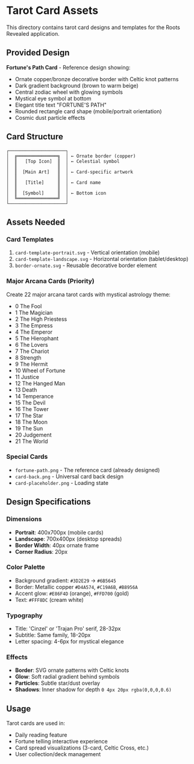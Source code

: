 # Tarot Card Assets

This directory contains tarot card designs and templates for the Roots Revealed application.

## Provided Design

**Fortune's Path Card** - Reference design showing:

- Ornate copper/bronze decorative border with Celtic knot patterns
- Dark gradient background (brown to warm beige)
- Central zodiac wheel with glowing symbols
- Mystical eye symbol at bottom
- Elegant title text "FORTUNE'S PATH"
- Rounded rectangle card shape (mobile/portrait orientation)
- Cosmic dust particle effects

## Card Structure

```
┌─────────────────────┐
│  ╔═══════════════╗  │ ← Ornate border (copper)
│  ║   [Top Icon]  ║  │ ← Celestial symbol
│  ║               ║  │
│  ║  [Main Art]   ║  │ ← Card-specific artwork
│  ║               ║  │
│  ║   [Title]     ║  │ ← Card name
│  ║               ║  │
│  ║  [Symbol]     ║  │ ← Bottom icon
│  ╚═══════════════╝  │
└─────────────────────┘
```

## Assets Needed

### Card Templates

1. `card-template-portrait.svg` - Vertical orientation (mobile)
2. `card-template-landscape.svg` - Horizontal orientation (tablet/desktop)
3. `border-ornate.svg` - Reusable decorative border element

### Major Arcana Cards (Priority)

Create 22 major arcana tarot cards with mystical astrology theme:

- 0 The Fool
- 1 The Magician
- 2 The High Priestess
- 3 The Empress
- 4 The Emperor
- 5 The Hierophant
- 6 The Lovers
- 7 The Chariot
- 8 Strength
- 9 The Hermit
- 10 Wheel of Fortune
- 11 Justice
- 12 The Hanged Man
- 13 Death
- 14 Temperance
- 15 The Devil
- 16 The Tower
- 17 The Star
- 18 The Moon
- 19 The Sun
- 20 Judgement
- 21 The World

### Special Cards

- `fortune-path.png` - The reference card (already designed)
- `card-back.png` - Universal card back design
- `card-placeholder.png` - Loading state

## Design Specifications

### Dimensions

- **Portrait**: 400x700px (mobile cards)
- **Landscape**: 700x400px (desktop spreads)
- **Border Width**: 40px ornate frame
- **Corner Radius**: 20px

### Color Palette

- Background gradient: `#3D2E29` → `#6B5645`
- Border: Metallic copper `#D4A574`, `#C19A6B`, `#B8956A`
- Accent glow: `#E86F4D` (orange), `#FFD700` (gold)
- Text: `#FFF8DC` (cream white)

### Typography

- Title: 'Cinzel' or 'Trajan Pro' serif, 28-32px
- Subtitle: Same family, 18-20px
- Letter spacing: 4-6px for mystical elegance

### Effects

- **Border**: SVG ornate patterns with Celtic knots
- **Glow**: Soft radial gradient behind symbols
- **Particles**: Subtle star/dust overlay
- **Shadows**: Inner shadow for depth `0 4px 20px rgba(0,0,0,0.6)`

## Usage

Tarot cards are used in:

- Daily reading feature
- Fortune telling interactive experience
- Card spread visualizations (3-card, Celtic Cross, etc.)
- User collection/deck management
